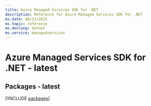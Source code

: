 ```yaml
---
title: Azure Managed Services SDK for .NET
description: Reference for Azure Managed Services SDK for .NET
ms.date: 08/13/2025
ms.topic: reference
ms.devlang: dotnet
ms.service: managedservices
---
```

# Azure Managed Services SDK for .NET - latest
## Packages - latest
[!INCLUDE [packages](managed-services-index.md)]
